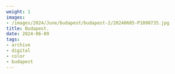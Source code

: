 ```yaml
---
weight: 1
images:
- /images/2024/June/budapest/budapest-2/20240605-P1090735.jpg
title: Budapest.
date: 2024-06-09
tags:
- archive
- digital
- color
- budapest
---
```


